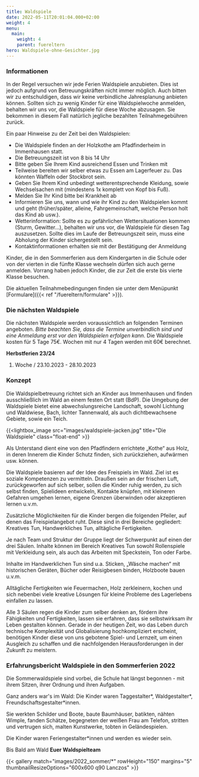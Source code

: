 ```yaml
---
title: Waldspiele
date: 2022-05-11T20:01:04.000+02:00
weight: 4
menu:
  main:
    weight: 4
    parent: fuereltern
hero: Waldspiele-ohne-Gesichter.jpg
---
```


### Informationen

In der Regel versuchen wir jede Ferien Waldspiele anzubieten. Dies ist jedoch aufgrund von Betreuungskräften nicht immer möglich. Auch bitten wir zu entschuldigen, dass wir keine verbindliche Jahresplanung anbieten können. Sollten sich zu wenig Kinder für eine Waldspielwoche anmelden, behalten wir uns vor, die Waldspiele für diese Woche abzusagen. Sie bekommen in diesem Fall natürlich jegliche bezahlten Teilnahmegebühren zurück.

Ein paar Hinweise zu der Zeit bei den Waldspielen:

- Die Waldspiele finden an der Holzkothe am Pfadfinderheim in Immenhausen statt.
- Die Betreuungszeit ist von 8 bis 14 Uhr
- Bitte geben Sie Ihrem Kind ausreichend Essen und Trinken mit
- Teilweise bereiten wir selber etwas zu Essen am Lagerfeuer zu. Das könnten Waffeln oder Stockbrot sein.
- Geben Sie Ihrem Kind unbedingt wetterentsprechende Kleidung, sowie Wechselsachen mit (mindestens 1x komplett von Kopf bis Fuß).
- Melden Sie Ihr Kind bitte bei Krankheit ab
- Informieren Sie uns, wann und wie ihr Kind zu den Waldspielen kommt und geht (früher/später, alleine, Fahrgemeinschaft, welche Person holt das Kind ab usw.).
- Wetterinformation: Sollte es zu gefährlichen Wettersituationen kommen (Sturm, Gewitter…), behalten wir uns vor, die Waldspiele für diesen Tag auszusetzen. Sollte dies im Laufe der Betreuungszeit sein, muss eine Abholung der Kinder sichergestellt sein.
- Kontaktinformationen erhalten sie mit der Bestätigung der Anmeldung

Kinder, die in den Sommerferien aus dem Kindergarten in die Schule oder von der vierten in die fünfte Klasse wechseln dürfen sich auch gerne anmelden. Vorrang haben jedoch Kinder, die zur Zeit die erste bis vierte Klasse besuchen.

Die aktuellen Teilnahmebedingungen finden sie unter dem Menüpunkt [Formulare]({{< ref "/fuereltern/formulare" >}}).

### Die nächsten Waldspiele

Die nächsten Waldspiele werden voraussichtlich an folgenden Terminen angeboten. _Bitte beachten Sie, dass die Termine unverbindlich sind und eine Anmeldung erst vor den Waldspielen erfolgen kann._ Die Waldspiele kosten für 5 Tage 75€. Wochen mit nur 4 Tagen werden mit 60€ berechnet.

**Herbstferien 23/24**

1. Woche / 23.10.2023 - 28.10.2023

### Konzept

Die Waldspielbetreuung richtet sich an Kinder aus Immenhausen und finden ausschließlich im Wald
an einem festen Ort statt (BdP). Die Umgebung der Waldspiele bietet eine abwechslungsreiche
Landschaft, sowohl Lichtung und Waldwiese, Bach, lichter Tannenwald, als auch dichtbewachsene
Gebiete, sowie ein Teich.

{{<lightbox_image src="images/waldspiele-jacken.jpg" title="Die Waldspiele" class="float-end" >}}

Als Unterstand dient eine von den Pfadfindern errichtete „Kothe“ aus Holz, in deren Innerem die
Kinder Schutz finden, sich zurückziehen, aufwärmen usw. können.

Die Waldspiele basieren auf der Idee des Freispiels im Wald. Ziel ist es soziale Kompetenzen zu
vermitteln. Draußen sein an der frischen Luft, zurückgeworfen auf sich selber, sollen die Kinder ruhig
werden, zu sich selbst finden, Spielideen entwickeln, Kontakte knüpfen, mit kleineren Gefahren
umgehen lernen, eigene Grenzen überwinden oder akzeptieren lernen u.v.m.

Zusätzliche Möglichkeiten für die Kinder bergen die folgenden Pfeiler, auf denen das Freispielangebot
ruht. Diese sind in drei Bereiche gegliedert: Kreatives Tun, Handwerkliches Tun, alltägliche
Fertigkeiten.

Je nach Team und Struktur der Gruppe liegt der Schwerpunkt auf einen der drei Säulen. Inhalte
können im Bereich Kreatives Tun sowohl Rollenspiele mit Verkleidung sein, als auch das Arbeiten mit
Speckstein, Ton oder Farbe.

Inhalte im Handwerklichen Tun sind u.a. Sticken, „Wäsche machen“ mit historischen Geräten, Bücher
oder Reisigbesen binden, Holzboote bauen u.v.m.

Alltägliche Fertigkeiten wie Feuermachen, Holz zerkleinern, kochen und sich nebenbei viele kreative
Lösungen für kleine Probleme des Lagerlebens einfallen zu lassen.

Alle 3 Säulen regen die Kinder zum selber denken an, fördern ihre Fähigkeiten und Fertigkeiten,
lassen sie erfahren, dass sie selbstwirksam ihr Leben gestalten können. Gerade in der heutigen Zeit,
wo das Leben durch technische Komplexität und Globalisierung hochkompliziert erscheint, benötigen
Kinder diese von uns gebotene Spiel- und Lernzeit, um einen Ausgleich zu schaffen und die
nachfolgenden Herausforderungen in der Zukunft zu meistern.

### Erfahrungsbericht Waldspiele in den Sommerferien 2022

Die Sommerwaldspiele sind vorbei, die Schule hat längst begonnen - mit ihrem Sitzen, ihrer Ordnung und ihren Aufgaben.

Ganz anders war's im Wald: Die Kinder waren Taggestalter*, Waldgestalter*, Freundschaftsgestalter\*innen.

Sie werkten Schilder und Boote, baute Baumhäuser, batikten, nähten Wimple, fanden Schätze, begegneten der weißen Frau am Telefon, stritten und vertrugen sich, malten Kunstwerke, tobten in Geländespielen.

Die Kinder waren Feriengestalter\*innen und werden es wieder sein.

Bis Bald am Wald
**Euer Waldspielteam**

{{< gallery match="images/2022_sommer/*" rowHeight="150" margins="5" thumbnailResizeOptions="600x600 q90 Lanczos" >}}
